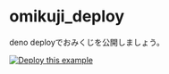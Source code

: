 # omikuji_deploy

deno deployでおみくじを公開しましょう。

[![Deploy this example](https://deno.com/deno-deploy-button.svg)](https://dash.deno.com/new?url=https://raw.githubusercontent.com/ayame113/omikuji_deploy/main/serve.ts&env=おみくじ1,おみくじ2,おみくじ3,おみくじ4,文章)
